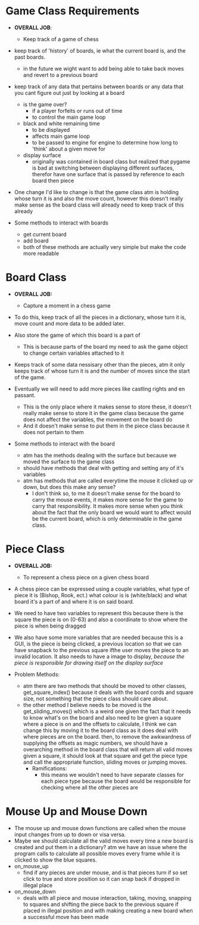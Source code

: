 
# Game Class Requirements
- __OVERALL JOB__:
	- Keep track of a game of chess
- keep track of 'history' of boards, ie what the current board is, and the past boards.
	- in the future we wight want to add being able to take back moves and revert to a previous board
	
- keep track of any data that pertains between boards or any data that you cant figure out just by looking at a board
	- is the game over?
		- if a player forfeits or runs out of time
		- to control the main game loop
	- black and white remaining time
		- to be displayed
		- affects main game loop
		- to be passed to engine for engine to determine how long to 'think' about a given move for
	- display surface
		- originally was contained in board class but realized that pygame is bad at switching between displaying different surfaces, therefor have one surface that is passed by reference to each board then piece

- One change I'd like to change is that the game class atm is holding whose turn it is and also the move count, however this doesn't really make sense as the board class will already need to keep track of this already

- Some methods to interact with boards
	- get current board
	- add board
	- both of these methods are actually very simple but make the code more readable


# Board Class
- __OVERALL JOB:__
	- Capture a moment in a chess game
	
- To do this, keep track of all the pieces in a dictionary, whose turn it is, move count and more data to be added later.

- Also store the game of which this board is a part of
	- This is because parts of the board my need to ask the game object to change certain variables attached to it

- Keeps track of some data nessisary other than the pieces, atm it only keeps track of whose turn it is and the number of moves since the start of the game. 
- Eventually we will need to add more pieces like castling rights and en passant.
	- This is the only place where it makes sense to store these, it doesn't really make sense to store it in the game class because the game does not affect the variables, the movement on the board do
	- And it doesn't make sense to put them in the piece class because it does not pertain to them

- Some methods to interact with the board
	- atm has the methods dealing with the surface but because we moved the surface to the game class
	- should have methods that deal with getting and setting any of it's variables
	- atm has methods that are called everytime the mouse it clicked up or down, but does this make any sense?
		- I don't think so, to me it doesn't make sense for the board to carry the mouse events, it makes more sense for the game to carry that responsibility. It makes more sense when you think about the fact that the only board we would want to affect would be the current board, which is only determinable in the game class.

# __Piece Class__
- __OVERALL JOB:__
	- To represent a chess piece on a given chess board
- A chess piece can be expressed using a couple variables, what type of piece it is (Bishop, Rook, ect.) what colour is is (white/black) and what board it's a part of and where it is on said board. 
- We need to have two variables to represent this because there is the square the piece is on (0-63) and also a coordinate to show where the piece is when being dragged
- We also have some more variables that are needed because this is a GUI, is the piece is being clicked, a previous location so that we can have snapback to the previous square ifthe user moves the piece to an invalid location. It also needs to have a image to display, *because the piece is responsible for drawing itself on the display surface*

- Problem Methods:
	- atm there are two methods that should be moved to other classes, get_square_index() because it deals with the board cords and square size, not something that the piece class should care about.
	- the other method I believe needs to be moved is the get_sliding_moves() which is a weird one given the fact that it needs to know what's on the board and also need to be given a square where a piece is on and the offsets to calculate, I think we can change this by moving it to the board class as it does deal with where pieces are on the board. then, to remove the awkwardness of supplying the offsets as magic numbers, we should have a overarching method in the board class that will return all valid moves given a square, it should look at that square and get the piece type and call the appropriate function, sliding moves or jumping moves.
		- Ramifications:
			- this means we wouldn't need to have separate classes for each piece type because the board would be responsible for checking where all the other pieces are

# __Mouse Up and Mouse Down__
- The mouse up and mouse down functions are called when the mouse input changes from up to down or visa versa.
- Maybe we should calculate all the valid moves every time a new board is created and put them in a dictionary? atm we have an issue where the program calls to calculate all possible moves every frame while it is clicked to show the blue squares.
- on_mouse_up
	- find if any pieces are under mouse, and is that pieces turn if so set click to true and store position so it can snap back if dropped in illegal place
- on_mouse_down
	- deals with all piece and mouse interaction, taking, moving, snapping to squares and shifting the piece back to the previous square if placed in illegal position and with making creating a new board when a successful move has been made